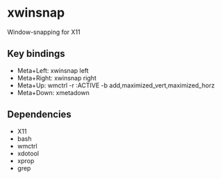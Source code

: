 # xwinsnap
Window-snapping for X11
## Key bindings
* Meta+Left: xwinsnap left
* Meta+Right: xwinsnap right
* Meta+Up: wmctrl -r :ACTIVE -b add,maximized_vert,maximized_horz
* Meta+Down: xmetadown
## Dependencies
* X11
* bash
* wmctrl
* xdotool
* xprop
* grep
